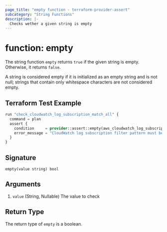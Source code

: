 ```yaml
---
page_title: "empty function - terraform-provider-assert"
subcategory: "String Functions"
description: |-
  Checks wether a given string is empty
---
```


# function: empty



The string function `empty` returns `true` if the given string is empty. Otherwise, it returns `false`.

A string is considered empty if it is initialized as an empty string and is not null; strings that contain only whitespace characters are not considered empty.

## Terraform Test Example

```terraform
run "check_cloudwatch_log_subscription_match_all" {
  command = plan
  assert {
    condition     = provider::assert::empty(aws_cloudwatch_log_subscription_filter.example.filter_pattern)
    error_message = "CloudWatch log subscription filter pattern must be empty, as it is a match all."
  }
}
```

## Signature

<!-- signature generated by tfplugindocs -->
```text
empty(value string) bool
```

## Arguments

<!-- arguments generated by tfplugindocs -->
1. `value` (String, Nullable) The value to check


## Return Type

The return type of `empty` is a boolean.
